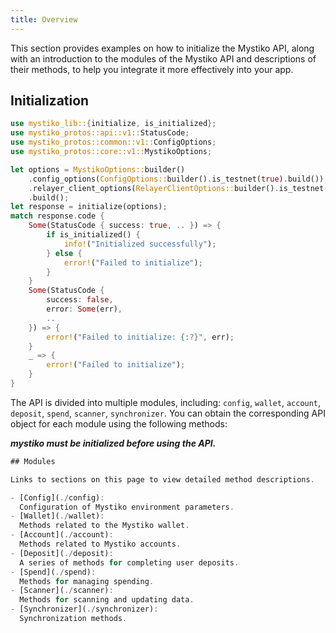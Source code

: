 ```yaml
---
title: Overview
---
```


This section provides examples on how to initialize the Mystiko API, along with an introduction to the modules of the Mystiko API and descriptions of their methods, to help you integrate it more effectively into your app.

## Initialization
```rust
use mystiko_lib::{initialize, is_initialized};
use mystiko_protos::api::v1::StatusCode;
use mystiko_protos::common::v1::ConfigOptions;
use mystiko_protos::core::v1::MystikoOptions;

let options = MystikoOptions::builder()
    .config_options(ConfigOptions::builder().is_testnet(true).build())
    .relayer_client_options(RelayerClientOptions::builder().is_testnet(true).build())
    .build();
let response = initialize(options);
match response.code {
    Some(StatusCode { success: true, .. }) => {
        if is_initialized() {
            info!("Initialized successfully");
        } else {
            error!("Failed to initialize");
        }
    }
    Some(StatusCode {
        success: false,
        error: Some(err),
        ..
    }) => {
        error!("Failed to initialize: {:?}", err);
    }
    _ => {
        error!("Failed to initialize");
    }
}
```
The API is divided into multiple modules, including: `config`, `wallet`, `account`, `deposit`, `spend`, `scanner`, `synchronizer`. You can obtain the corresponding API object for each module using the following methods:

_**mystiko must be initialized before using the API.**_

```rust
## Modules

Links to sections on this page to view detailed method descriptions.

- [Config](./config):
  Configuration of Mystiko environment parameters.
- [Wallet](./wallet):
  Methods related to the Mystiko wallet.
- [Account](./account):
  Methods related to Mystiko accounts.
- [Deposit](./deposit):
  A series of methods for completing user deposits.
- [Spend](./spend):
  Methods for managing spending.
- [Scanner](./scanner):
  Methods for scanning and updating data.
- [Synchronizer](./synchronizer):
  Synchronization methods.
